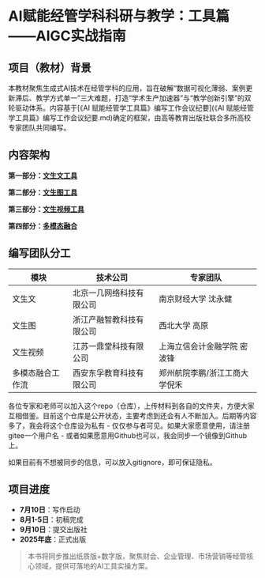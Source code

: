 # AI赋能经管学科科研与教学：工具篇——AIGC实战指南

## 项目（教材）背景

本教材聚焦生成式AI技术在经管学科的应用，旨在破解“数据可视化薄弱、案例更新滞后、教学方式单一”三大难题，打造“学术生产加速器”与“教学创新引擎”的双轮驱动体系。内容基于[《AI 赋能经管学工具篇》编写工作会议纪要](《AI 赋能经管学工具篇》编写工作会议纪要.md)确定的框架，由高等教育出版社联合多所高校专家团队共同编写。

## 内容架构

**第一部分：[文生文工具](文生文/文生文介绍.md)**

**第二部分：[文生图工具](文生图/文生图介绍.md)**

**第三部分：[文生视频工具](文生视频/文生视频介绍.md)**

**第四部分：[多模态融合](多模态融合/多模态融合介绍.md)**

## 编写团队分工

| 模块             | 技术公司                 | 专家团队                      |
| ---------------- | ------------------------ | ----------------------------- |
| 文生文           | 北京一几网络科技有限公司 | 南京财经大学 沈永健           |
| 文生图           | 浙江产融智教科技有限公司 | 西北大学 高原                 |
| 文生视频         | 江苏一鼎堂科技有限公司   | 上海立信会计金融学院 密波锋   |
| 多模态融合工作流 | 西安东孚教育科技有限公司 | 郑州航院李鹏/浙江工商大学倪禾 |

各位专家和老师可以加入这个repo（仓库），上传材料到各自的文件夹，方便大家互相借鉴。目前这个仓库是公开状态，主要考虑到还会有人不断加入。后期等内容多了，我会将这个仓库设为私有 - 仅仅参与者可见。如果大家愿意使用，请注册gitee一个用户名 - 或者如果愿意用Github也可以，我会同步一个镜像到Github上。

如果目前有不想被同步的信息，可以放入gitignore，即可保证隐私。

## 项目进度

- **7月10日**：写作启动
- **8月1-5日**：初稿完成
- **9月10日**：提交出版社
- **2025年底**：正式出版

> 本书将同步推出纸质版+数字版，聚焦财会、企业管理、市场营销等经管核心领域，提供可落地的AI工具实操方案。
